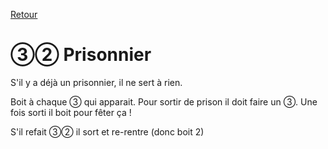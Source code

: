   
[Retour](..)

# ③② Prisonnier
S'il y a déjà un prisonnier, il ne sert à rien.

Boit à chaque ③ qui apparait. Pour sortir de prison il doit faire un ③. Une fois sorti il boit pour fêter ça !

S'il refait ③② il sort et re-rentre (donc boit 2)
